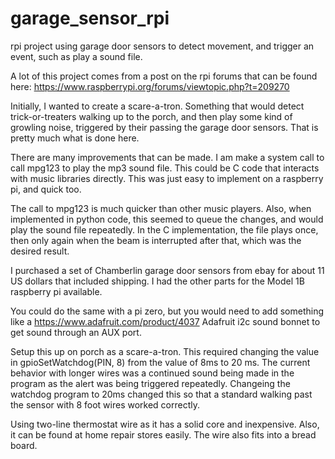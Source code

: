 # garage_sensor_rpi
rpi project using garage door sensors to detect movement, and trigger an event, such as play a sound file.

A lot of this project comes from a post on the rpi forums that can be found here:
https://www.raspberrypi.org/forums/viewtopic.php?t=209270

Initially, I wanted to create a scare-a-tron.  Something that would detect trick-or-treaters walking up to the porch, and then play some kind of growling noise, triggered by their passing the garage door sensors.  That is pretty much what is done here.

There are many improvements that can be made.  I am make a system call to call mpg123 to play the mp3 sound file.  This could be C code that interacts with music libraries directly.  This was just easy to implement on a raspberry pi, and quick too.

The call to mpg123 is much quicker than other music players.  Also, when implemented in python code, this seemed to queue the changes, and would play the sound file repeatedly.  In the C implementation, the file plays once, then only again when the beam is interrupted after that, which was the desired result.

I purchased a set of Chamberlin garage door sensors from ebay for about 11 US dollars that included shipping.  I had the other parts for the Model 1B raspberry pi available.

You could do the same with a pi zero, but you would need to add something like a https://www.adafruit.com/product/4037 Adafruit i2c sound bonnet to get sound through an AUX port.

Setup this up on porch as a scare-a-tron.  This required changing the value in gpioSetWatchdog(PIN, 8) from the value of 8ms to 20 ms. The current behavior with longer wires was a continued sound being made in the program as the alert was being triggered repeatedly.  Changeing the watchdog program to 20ms changed this so that a standard walking past the sensor with 8 foot wires worked correctly.

Using two-line thermostat wire as it has a solid core and inexpensive.  Also, it can be found at home repair stores easily.  The wire also fits into a bread board.



